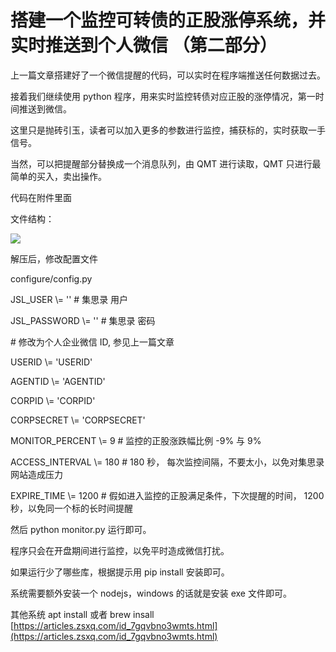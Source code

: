 # 搭建一个监控可转债的正股涨停系统，并实时推送到个人微信 （第二部分）
上一篇文章搭建好了一个微信提醒的代码，可以实时在程序端推送任何数据过去。

接着我们继续使用 python 程序，用来实时监控转债对应正股的涨停情况，第一时间推送到微信。

这里只是抛砖引玉，读者可以加入更多的参数进行监控，捕获标的，实时获取一手信号。

当然，可以把提醒部分替换成一个消息队列，由 QMT 进行读取，QMT 只进行最简单的买入，卖出操作。

代码在附件里面

文件结构：

![](https://article-images.zsxq.com/FgohXrNigpqWZkQA51j31iCX7VaP)

解压后，修改配置文件

configure/config.py

JSL_USER \\= '' # 集思录 用户

JSL_PASSWORD \\= '' # 集思录 密码

\# 修改为个人企业微信 ID, 参见上一篇文章

USERID \\= 'USERID'

AGENTID \\= 'AGENTID'

CORPID \\= 'CORPID'

CORPSECRET \\= 'CORPSECRET'

MONITOR_PERCENT \\= 9 # 监控的正股涨跌幅比例 -9% 与 9%

ACCESS_INTERVAL \\= 180 # 180 秒， 每次监控间隔，不要太小，以免对集思录网站造成压力

EXPIRE_TIME \\= 1200 # 假如进入监控的正股满足条件，下次提醒的时间， 1200 秒，以免同一个标的长时间提醒

然后 python monitor.py 运行即可。

程序只会在开盘期间进行监控，以免平时造成微信打扰。

如果运行少了哪些库，根据提示用 pip install 安装即可。

系统需要额外安装一个 nodejs，windows 的话就是安装 exe 文件即可。

其他系统 apt install 或者 brew insall 
 [https://articles.zsxq.com/id_7gqvbno3wmts.html](https://articles.zsxq.com/id_7gqvbno3wmts.html)
